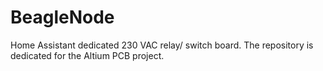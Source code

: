 # BeagleNode
Home Assistant dedicated 230 VAC relay/ switch board. The repository is dedicated for the Altium PCB project.
